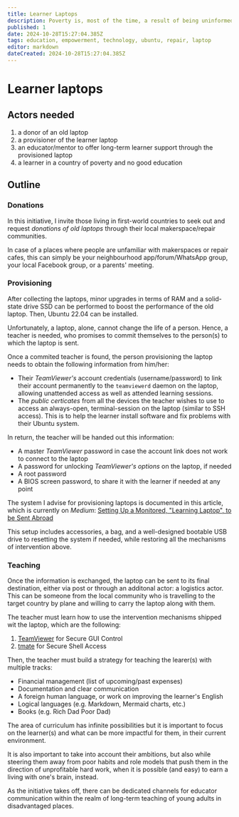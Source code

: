 ```yaml
---
title: Learner Laptops
description: Poverty is, most of the time, a result of being uninformed about the workings of the world, and the lack of education. Hence, the best thing we can do for someone is to give them a quality education. The most powerful learning tool, is a laptop.
published: 1
date: 2024-10-28T15:27:04.385Z
tags: education, empowerment, technology, ubuntu, repair, laptop
editor: markdown
dateCreated: 2024-10-28T15:27:04.385Z
---
```


# Learner laptops

## Actors needed

1. a donor of an old laptop
2. a provisioner of the learner laptop
3. an educator/mentor to offer long-term learner support through the provisioned laptop
4. a learner in a country of poverty and no good education

## Outline 

### Donations 

In this initiative, I invite those living in first-world countries to seek out and request *donations of old laptops* through their local makerspace/repair communities.

In case of a places where people are unfamiliar with makerspaces or repair cafes, this can simply be your neighbourhood app/forum/WhatsApp group, your local Facebook group, or a parents' meeting.

### Provisioning

After collecting the laptops, minor upgrades in terms of RAM and a solid-state drive SSD can be performed to boost the performance of the old laptop. Then, Ubuntu 22.04 can be installed.

Unfortunately, a laptop, alone, cannot change the life of a person. Hence, a teacher is needed, who promises to commit themselves to the person(s) to which the laptop is sent.

Once a commited teacher is found, the person provisioning the laptop needs to obtain the following information from him/her:
- Their *TeamViewer's* account credentials (username/password) to link their account permanently to the `teamviewerd` daemon on the laptop, allowing unattended access as well as attended learning sessions.
- The *public certicates* from all the devices the teacher wishes to use to access an always-open, terminal-session on the laptop (similar to SSH access). This is to help the learner install software and fix problems with their Ubuntu system.

In return, the teacher will be handed out this information:
- A master *TeamViewer* password in case the account link does not work to connect to the laptop
- A password for unlocking *TeamViewer's options* on the laptop, if needed
- A root password
- A BIOS screen password, to share it with the learner if needed at any point

The system I advise for provisioning laptops is documented in this article, which is currently on *Medium*:
[Setting Up a Monitored, "Learning Laptop", to be Sent Abroad](https://medium.com/@orwa.diraneyya/setting-up-a-monitored-learning-laptop-to-be-sent-abroad-73f232363e38)

This setup includes accessories, a bag, and a well-designed bootable USB drive to resetting the system if needed, while restoring all the mechanisms of intervention above.

### Teaching

Once the information is exchanged, the laptop can be sent to its final destination, either via post or through an additonal actor: a logistics actor. This can be someone from the local community who is travelling to the target country by plane and willing to carry the laptop along with them.

The teacher must learn how to use the intervention mechanisms shipped wit the laptop, which are the following:
1. [TeamViewer](https://www.teamviewer.com/) for Secure GUI Control
2. [tmate](https://tmate.io/) for Secure Shell Access

Then, the teacher must build a strategy for teaching the learer(s) with multiple tracks:
- Financial management (list of upcoming/past expenses)
- Documentation and clear communication
- A foreign human language, or work on improving the learner's English
- Logical languages (e.g. Markdown, Mermaid charts, etc.)
- Books (e.g. Rich Dad Poor Dad)

The area of curriculum has infinite possibilities but it is important to focus on the learner(s) and what can be more impactful for them, in their current environment.

It is also important to take into account their ambitions, but also while steering them away from poor habits and role models that push them in the direction of unprofitable hard work, when it is possible (and easy) to earn a living with one's brain, instead.

As the initiative takes off, there can be dedicated channels for educator communication within the realm of long-term teaching of young adults in disadvantaged places.

